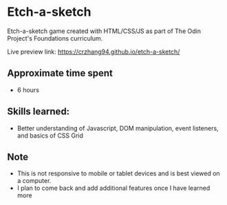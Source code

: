 # Etch-a-sketch
Etch-a-sketch game created with HTML/CSS/JS as part of The Odin Project's Foundations curriculum.

Live preview link: https://crzhang94.github.io/etch-a-sketch/

## Approximate time spent
* 6 hours

## Skills learned:
* Better understanding of Javascript, DOM manipulation, event listeners, and basics of CSS Grid

## Note
* This is not responsive to mobile or tablet devices and is best viewed on a computer. 
* I plan to come back and add additional features once I have learned more
